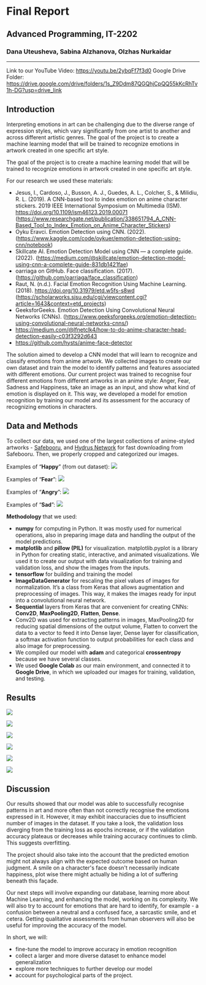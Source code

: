 # Final Report
## Advanced Programming, IT-2202
### Dana Uteusheva, Sabina Alzhanova, Olzhas Nurkaidar
---
Link to our YouTube Video: https://youtu.be/2ybqFf7f3d0 
Google Drive Folder: https://drive.google.com/drive/folders/1s_Z9Ddm87QGQhjCpQQ55kKcRhTv1h-DG?usp=drive_link 

## Introduction
Interpreting emotions in art can be challenging due to the diverse range of expression styles, which vary significantly from one artist to another and across different artistic genres. The goal of the project is to create a machine learning model that will be trained to recognize emotions in artwork created in one specific art style. 

The goal of the project is to create a machine learning model that will be trained to recognize emotions in artwork created in one specific art style. 

For our research we used these materials:
- Jesus, I., Cardoso, J., Busson, A. J., Guedes, A. L., Colcher, S., & Milidiu, R. L. (2019). A CNN-based tool to index emotion on anime character stickers. 2019 IEEE International Symposium on Multimedia (ISM). https://doi.org/10.1109/ism46123.2019.00071  (https://www.researchgate.net/publication/338651794_A_CNN-Based_Tool_to_Index_Emotion_on_Anime_Character_Stickers)
- Oyku Eravci. Emotion Detection using CNN. (2022). (https://www.kaggle.com/code/oykuer/emotion-detection-using-cnn/notebook) 
- Skillcate AI. Emotion Detection Model using CNN — a complete guide. (2022). (https://medium.com/@skillcate/emotion-detection-model-using-cnn-a-complete-guide-831db1421fae)
- oarriaga on GitHub. Face classification. (2017). (https://github.com/oarriaga/face_classification) 
- Raut, N. (n.d.). Facial Emotion Recognition Using Machine Learning. (2018). https://doi.org/10.31979/etd.w5fs-s8wd (https://scholarworks.sjsu.edu/cgi/viewcontent.cgi?article=1643&context=etd_projects)
- GeeksforGeeks. Emotion Detection Using Convolutional Neural Networks (CNNs). (https://www.geeksforgeeks.org/emotion-detection-using-convolutional-neural-networks-cnns/)
- https://medium.com/@lfnetclk4/how-to-do-anime-character-head-detection-easily-c03f3292d643
- https://github.com/hysts/anime-face-detector 

The solution aimed to develop a CNN model that will learn to recognize and classify emotions from anime artwork. We collected images to create our own dataset and train the model to identify patterns and features associated with different emotions. Our current project was trained to recognise four different emotions from different artworks in an anime style: Anger, Fear, Sadness and Happiness, take an image as an input, and show what kind of emotion is displayed on it. This way, we developed a model for emotion recognition by training our model and its assessment for the accuracy of recognizing emotions in characters.

## Data and Methods
To collect our data, we used one of the largest collections of anime-styled artworks - [Safebooru](https://safebooru.org/), and [Hydrus Network](https://hydrusnetwork.github.io/hydrus/index.html) for fast downloading from Safebooru. Then, we properly cropped and categorized our images. 

Examples of “**Happy**” (from out dataset):
![](https://lh7-us.googleusercontent.com/2-ARBH2ENtgBv9y3DbiD0v040Aa2toSNJFscpw8QoOdn_RXCingKwOrMLrUFpzlOoDw2CIwRaXMZwbRU317v28kSIeKiCk3jLgZCwIhtc3JKJU2TqxEo19kT33oHSqiakr6dNGKYIhqBLFcMtsKv_m8)

Examples of “**Fear**”:
![](https://lh7-us.googleusercontent.com/RzsVQjrye-WEira2oFel3Yim3fuHiNeI12IjUmkGyNW_kxrWWtrjhX7DIjVUE8X8jExFcPZtRB8fAnIONQ4nt0EYjIwSCq0tMPEJT2eTzPKF-HgXduKWTri_9vDV-pMxiI3wCE5bbTtzQCzD7j3-CXU)

Examples of “**Angry**”:
![](https://lh7-us.googleusercontent.com/17p1afcSE6eQiNEH1TB3ibGsqvadGr8DMWdGZ-0Myv41J7GzGPGssvvbL_-nAGmrQFNqYwKcgEGLnTCgiKF_FtHHyCb5aGSjDd7yAIaY7ydvGO4xhZpSKdN1R5Cl8MmaJtN6tEC5Y5OFEUkHT9BV8uQ)

Examples of “**Sad**”:
![](https://lh7-us.googleusercontent.com/2SGQ_6VvtPf8-HU6A3uM6sS0fzmyPf7Tgh5Bc9MgFJNFOjTj57x7W4T5pJpocLbFoGl34ikNyKvJGvZt2QLWTWlbnNuYvtVNSGRqG4UaU31-07xs6Yf-H2_z6XsH2CoM2hm5aJ5Lgpn1VdfoM3I9H_0)

**Methodology** that we used:
- **numpy** for computing in Python. It was mostly used for numerical operations, also in preparing image data and handling the output of the model predictions.
- **matplotlib** and **pillow (PIL)** for visualization. matplotlib.pyplot is a library in Python for creating static, interactive, and animated visualizations. We used it to create our output with data visualization for training and validation loss, and show the images from the inputs.
- **tensorflow** for building and training the model
- **ImageDataGenerator** for rescaling the pixel values of images for normalization. It’s a class from Keras that allows augmentation and preprocessing of images. This way, it makes the images ready for input into a convolutional neural network.
- **Sequential** layers from Keras that are convenient for creating CNNs: **Conv2D**, **MaxPooling2D**, **Flatten**, **Dense**. 
- Conv2D was used for extracting patterns in images, MaxPooling2D for reducing spatial dimensions of the output volume, Flatten to convert the data to a vector to feed it into Dense layer, Dense layer for classification, a softmax activation function to output probabilities for each class and also image for preprocessing.
- We compiled our model with **adam** and categorical **crossentropy** because we have several classes.
- We used **Google Colab** as our main environment, and connected it to **Google Drive**, in which we uploaded our images for training, validation, and testing.

## Results
![](https://lh7-us.googleusercontent.com/q6GRyzPLmvNU6wAch4H_t_ZcVlBTgcrzDwY8iSlN3p4t-1ypA8m6PKQyMU3ninxbjr4fRVPd5mzdhrbVg4xtOD0eE1kMuMGcDdVunXaLpBhbgneaHoFMV7ONNqCRqyb1xOUMdT9IywsqkkHMHQyqXaY)

![](https://lh7-us.googleusercontent.com/xibLb98v0r9jsLEtW8rwFLn2bsBMoqBg-3DIMiFK2TFEsgzbQpdpK63uPbYYFM2i39GRgL7fEQbz-WRvqlSmrxAKGltSyWwCW7eGw-3Py2iADA53jscQeTc6z8F33aKnBa1UW1EKDeBl4GvOz4t35To)

![](https://lh7-us.googleusercontent.com/i6e93_im6UCYpPij2dkTINAa3iaKc1HbHfNH8S9MDC52qsi2i-0iiT91MGWHGaL4LWphyxZ-yq1T_R3BXq7NfpZTRxWplnsaQ2r40AYuZCG0_5fExl3aiJ6_tf0ef5bJ5TjevgaOLbT_y9QXRdDCl0I)

![](https://lh7-us.googleusercontent.com/PPj9MKuLcqwYnZF4cW5IOZhHmK8dWhD3CPKtOvCC_wRlscgCS0971l-hf7fu5kGWqCG268sDbiFYaGj_4r1npcCxi92r47BzzIREBAYin5Sn5DLENoYdLUKq39fdzkK4TUvCDDqaWy_dJncODQDCADM)

![](https://lh7-us.googleusercontent.com/D6tMcDYxUgAT0OJV6rrBbEMxqmZIbXRxL94muhNFBiDoRYAPzHSjD8p3_vGhz0dTr9dMQt_CTMLkx4KOjRzTVFHVHSG5-1J3w03XT6YO1nUc6nCAinWiFHF8f-RAEb4whIk2Cf8n86cbCw9JtTcC2SY)

![](https://lh7-us.googleusercontent.com/2j_rTJMKFOT6T4PMWaRC6_QD01jo5udOYj4hR9vH60t4QvFtVCZ7YyNipoSeFe1oIc17FHBkrPpSRfx7cXQlqGPXxjEab0lL7pjU-o2APuCaiXBC6awup4AEjyBN0fGOuy_d_GPZJKvMPkgm48YSUhs)

## Discussion
Our results showed that our model was able to successfully recognise patterns in art and more often than not correctly recognise the emotions expressed in it. However, it may exhibit inaccuracies due to insufficient number of images in the dataset. If you take a look, the validation loss diverging from the training loss as epochs increase, or if the validation accuracy plateaus or decreases while training accuracy continues to climb. This suggests overfitting.

The project should also take into the account that the predicted emotion might not always align with the expected outcome based on human judgment. A smile on a character's face doesn't necessarily indicate happiness, plot wise there might actually be hiding a lot of suffering beneath this façade.

Our next steps will involve expanding our database, learning more about Machine Learning, and enhancing the model, working on its complexity. We will also try to account for emotions that are hard to identify, for example - a confusion between a neutral and a confused face, a sarcastic smile, and et cetera. Getting qualitative assessments from human observers will also be useful for improving the accuracy of the model. 

In short, we will:
- fine-tune the model to improve accuracy in emotion recognition
- collect a larger and more diverse dataset to enhance model generalization
- explore more techniques to further develop our model
- account for psychological parts of the project.